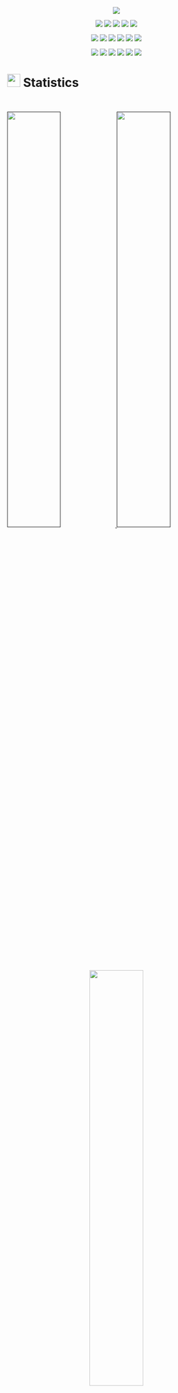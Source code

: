 <p align="center">
  <a href="https://github.com/DenverCoder1/readme-typing-svg"><img src="https://readme-typing-svg.herokuapp.com?lines=Hey,+there!;This+is+Rithuh;Welcome!;Have+a+great+day!;&center=true&width=500&height=50"></a>
</p>



<p>
<div align="center">
  <img src="https://img.shields.io/badge/Python-3670A0?style=for-the-badge&logo=python&logoColor=ffdd54">
  <img src="https://img.shields.io/badge/C++-5634eb.svg?style=for-the-badge&logo=cplusplus&logoColor=#00599C">
  <img src="https://img.shields.io/badge/C-00599C.svg?style=for-the-badge&logo=c&logoColor=#A8B9CC">
  <img src="https://img.shields.io/badge/Java-3452eb.svg?style=for-the-badge&logo=java&logoColor=white">
  <img src="https://img.shields.io/badge/SQL-262829.svg?style=for-the-badge&logo=mysql&logoColor=#4479A1">
</div>
</p>

<p>
<div align="center">
  <img src="https://img.shields.io/badge/JavaScript-000000.svg?style=for-the-badge&logo=javascript&logoColor=#F7DF1E">
  <img src="https://img.shields.io/badge/HTML5-F26624.svg?style=for-the-badge&logo=html5&logoColor=white">
  <img src="https://img.shields.io/badge/CSS-2465F1.svg?style=for-the-badge&logo=CSS3&logoColor=white">
  <img src="https://img.shields.io/badge/Haskell-eb7134?style=for-the-badge&logo=haskell&logoColor=#5D4F85">
  <img src="https://img.shields.io/badge/Scala-00599C.svg?style=for-the-badge&logo=scala&logoColor=#DC322F">
  <img src="https://img.shields.io/badge/Go-732c2c.svg?style=for-the-badge&logo=go&logoColor=#00ADD8">
</div>
</p>

<p>
<div align="center">
  <img src="https://img.shields.io/badge/Visual%20Studio%20Code-0078d7.svg?style=for-the-badge&logo=visual-studio-code&logoColor=#007ACC">
  <img src="https://img.shields.io/badge/Pycharm-49ad9d.svg?style=for-the-badge&logo=pycharm&logoColor=white">
  <img src="https://img.shields.io/badge/CLION-57034d.svg?style=for-the-badge&logo=clion&logoColor=#000000">
  <img src="https://img.shields.io/badge/Eclipse-9207e3?style=for-the-badge&logo=eclipseide&logoColor=#2C2255">
  <img src="https://img.shields.io/badge/Jira-2684FF.svg?style=for-the-badge&logo=Jira&logoColor=#0052CC">
  <img src="https://img.shields.io/badge/GitHub-%23121011.svg?style=for-the-badge&logo=github&logoColor=white">
</div>
</p>



# <img src="https://media4.giphy.com/media/MIGbtLZoVjbl0bYbAd/giphy.gif?cid=ecf05e472t2h0i8d7dcjaoau9iqtchhr899hxmpxzzgc7lyw&rid=giphy.gif" width="30"> Statistics

<br/>
<p align="left">
  <a href="">
    <img width="49.5%" src="https://github-readme-stats.vercel.app/api?username=Rithuh&show_icons=true&include_all_commits=true&theme=radical&hide_border=true">
    <img width="49.5%" src="https://github-readme-streak-stats.herokuapp.com/?user=Rithuh&theme=radical&hide_border=true">		  
  </a>
</p>
<br>





<p align="center">
  <a href="http://torrinleonard.com/">
    <img width="49.5%" src="https://github-readme-stats.vercel.app/api/top-langs/?username=Rithuh&theme=radical&bg_color=282828&hide_border=true&include_all_commits=true&count_private=true&layout=compact">
  </a>
</p>

<p align="center"><img src="https://profile-counter.glitch.me/{Rithuh}/count.svg"></p>

## <img src="https://media1.giphy.com/media/Q8PQ1KuarrYucCMVTJ/giphy.gif?cid=ecf05e47odgm8bs8cmb8cf1ijmfzqaeeu9fzmx6nbcv06ky2&rid=giphy.gif" width="30"> Current Projects
<ul>			
	<li><i><a href="https://github.com/akash-r-prabhu/GuestLecturesManagement">Guest Lecture Management System </a></i>:<ul>A Guest Lecture Management Systen developed using Agile methodology, that creates and manages guest lectures delivered in a university, as well as registration for guest lectures</ul></li>
	<li><i><a href="https://github.com/akash-r-prabhu/unused_medicine_donation">Donation System for Unused Medicines </a></i>:<ul>A portal to donate unsed medicines to people in need, and for needy people to avail such medicines </ul></li>
	<li><i><a href="https://github.com/akash-r-prabhu/star_platinum.github.io">Star Platinum - A Movie Streaming Platform</a></i>:<ul>A lucarative UI to act as an online streaming website</ul></li>
</ul>

## <img src="https://user-images.githubusercontent.com/82110564/189553856-2e7f8f30-80b4-484f-bfaa-9e5eb10f24e5.gif" width="30">About Me

<p  align="justify">
  Hello, I'm Rithuh Subhakkrrith S, pursuing my final year as an under graduate in Computer Science and Engineering in Amrita Vishwa Vidyapeetham, Coimbatore.
I like to code in Python and am also proficient in C++ and C. Obsessed with OOPS, I am familiar with Java, as well as Scala. Though I like RDBMS, I am exploring NO-SQL databases like MongoDB. I am currently enriching my knowledge on Agile, DevOps, and Cloud Computing. I have basic knowledge on Machine Learning, Data Science and Big Data, but would like to know more about them in the future. I also am interested in Computer Security and Information Security. 
</p>


